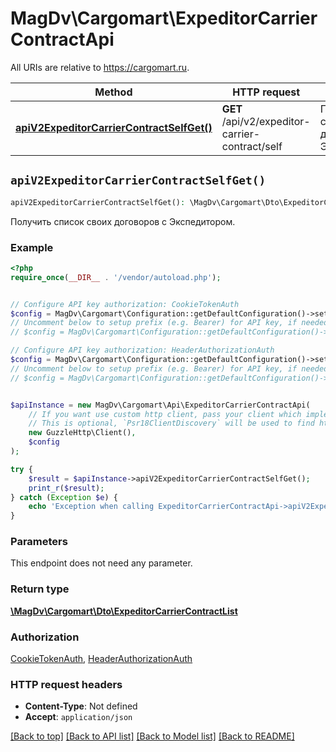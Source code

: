 # MagDv\Cargomart\ExpeditorCarrierContractApi

All URIs are relative to https://cargomart.ru.

Method | HTTP request | Description
------------- | ------------- | -------------
[**apiV2ExpeditorCarrierContractSelfGet()**](ExpeditorCarrierContractApi.md#apiV2ExpeditorCarrierContractSelfGet) | **GET** /api/v2/expeditor-carrier-contract/self | Получить список своих договоров с Экспедитором.


## `apiV2ExpeditorCarrierContractSelfGet()`

```php
apiV2ExpeditorCarrierContractSelfGet(): \MagDv\Cargomart\Dto\ExpeditorCarrierContractList
```

Получить список своих договоров с Экспедитором.

### Example

```php
<?php
require_once(__DIR__ . '/vendor/autoload.php');


// Configure API key authorization: CookieTokenAuth
$config = MagDv\Cargomart\Configuration::getDefaultConfiguration()->setApiKey('token', 'YOUR_API_KEY');
// Uncomment below to setup prefix (e.g. Bearer) for API key, if needed
// $config = MagDv\Cargomart\Configuration::getDefaultConfiguration()->setApiKeyPrefix('token', 'Bearer');

// Configure API key authorization: HeaderAuthorizationAuth
$config = MagDv\Cargomart\Configuration::getDefaultConfiguration()->setApiKey('Authorization', 'YOUR_API_KEY');
// Uncomment below to setup prefix (e.g. Bearer) for API key, if needed
// $config = MagDv\Cargomart\Configuration::getDefaultConfiguration()->setApiKeyPrefix('Authorization', 'Bearer');


$apiInstance = new MagDv\Cargomart\Api\ExpeditorCarrierContractApi(
    // If you want use custom http client, pass your client which implements `Psr\Http\Client\ClientInterface`.
    // This is optional, `Psr18ClientDiscovery` will be used to find http client. For instance `GuzzleHttp\Client` implements that interface
    new GuzzleHttp\Client(),
    $config
);

try {
    $result = $apiInstance->apiV2ExpeditorCarrierContractSelfGet();
    print_r($result);
} catch (Exception $e) {
    echo 'Exception when calling ExpeditorCarrierContractApi->apiV2ExpeditorCarrierContractSelfGet: ', $e->getMessage(), PHP_EOL;
}
```

### Parameters

This endpoint does not need any parameter.

### Return type

[**\MagDv\Cargomart\Dto\ExpeditorCarrierContractList**](../Model/ExpeditorCarrierContractList.md)

### Authorization

[CookieTokenAuth](../../README.md#CookieTokenAuth), [HeaderAuthorizationAuth](../../README.md#HeaderAuthorizationAuth)

### HTTP request headers

- **Content-Type**: Not defined
- **Accept**: `application/json`

[[Back to top]](#) [[Back to API list]](../../README.md#endpoints)
[[Back to Model list]](../../README.md#models)
[[Back to README]](../../README.md)
